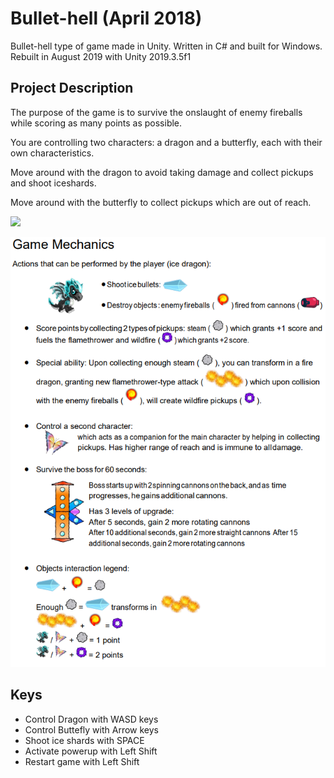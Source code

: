 # Bullet-hell (April 2018)
Bullet-hell type of game made in Unity. Written in C# and built for Windows. Rebuilt in August 2019 with Unity 2019.3.5f1

## Project Description

The purpose of the game is to survive the onslaught of enemy fireballs while scoring as many points as possible.

You are controlling two characters: a dragon and a butterfly, each with their own characteristics.

Move around with the dragon to avoid taking damage and collect pickups and shoot iceshards.

Move around with the butterfly to collect pickups which are out of reach.

![](BulletHellGameplay.gif)

![](GameMechanics.png)

## Keys

* Control Dragon with WASD keys
* Control Buttefly with Arrow keys
* Shoot ice shards with SPACE
* Activate powerup with Left Shift
* Restart game with Left Shift


